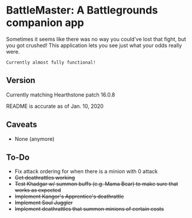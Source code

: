 # BattleMaster: A Battlegrounds companion app
Sometimes it seems like there was no way you could've lost that fight, but you got crushed!  This application lets you see just what your odds really were.
```
Currently almost fully functional!
```

## Version
Currently matching Hearthstone patch 16.0.8

README is accurate as of Jan. 10, 2020

## Caveats
* None (anymore)

## To-Do
* Fix attack ordering for when there is a minion with 0 attack
* ~~Get deathrattles working~~
* ~~Test Khadgar w/ summon buffs (e.g. Mama Bear) to make sure that works as expected~~
* ~~Implement Kangor's Apprentice's deathrattle~~
* ~~Implement Soul Juggler~~
* ~~Implement deathrattles that summon minions of certain costs~~
